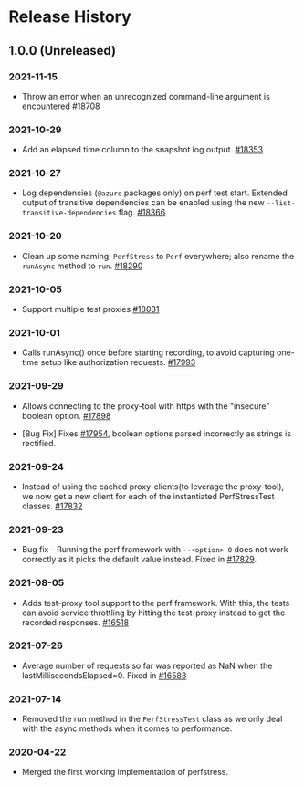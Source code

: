 # Release History

## 1.0.0 (Unreleased)

### 2021-11-15

- Throw an error when an unrecognized command-line argument is encountered
  [#18708](https://github.com/Azure/azure-sdk-for-js/pull/18708)

### 2021-10-29

- Add an elapsed time column to the snapshot log output.
  [#18353](https://github.com/Azure/azure-sdk-for-js/pull/18353)

### 2021-10-27

- Log dependencies (`@azure` packages only) on perf test start. Extended output of transitive dependencies can be enabled using the new `--list-transitive-dependencies` flag.
  [#18366](https://github.com/Azure/azure-sdk-for-js/pull/18366)
### 2021-10-20

- Clean up some naming: `PerfStress` to `Perf` everywhere; also rename the `runAsync` method to `run`.
  [#18290](https://github.com/Azure/azure-sdk-for-js/pull/18290)

### 2021-10-05

- Support multiple test proxies
  [#18031](https://github.com/Azure/azure-sdk-for-js/pull/18031)

### 2021-10-01

- Calls runAsync() once before starting recording, to avoid capturing one-time setup like authorization requests.
  [#17993](https://github.com/Azure/azure-sdk-for-js/pull/17993)

### 2021-09-29

- Allows connecting to the proxy-tool with https with the "insecure" boolean option.
  [#17898](https://github.com/Azure/azure-sdk-for-js/pull/17898)

- [Bug Fix] Fixes [#17954](https://github.com/Azure/azure-sdk-for-js/issues/17954), boolean options parsed incorrectly as strings is rectified.

### 2021-09-24

- Instead of using the cached proxy-clients(to leverage the proxy-tool), we now get a new client for each of the instantiated PerfStressTest classes. [#17832](https://github.com/Azure/azure-sdk-for-js/pull/17832)

### 2021-09-23

- Bug fix - Running the perf framework with `--<option> 0` does not work correctly as it picks the default value instead. Fixed in [#17829](https://github.com/Azure/azure-sdk-for-js/pull/17829).

### 2021-08-05

- Adds test-proxy tool support to the perf framework. With this, the tests can avoid service throttling by hitting the test-proxy instead to get the recorded responses.
  [#16518](https://github.com/Azure/azure-sdk-for-js/pull/16518)

### 2021-07-26

- Average number of requests so far was reported as NaN when the lastMillisecondsElapsed=0.
  Fixed in [#16583](https://github.com/Azure/azure-sdk-for-js/pull/16583)

### 2021-07-14

- Removed the run method in the `PerfStressTest` class as we only deal with the async methods when it comes to performance.

### 2020-04-22

- Merged the first working implementation of perfstress.
